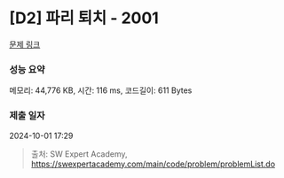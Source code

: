 # [D2] 파리 퇴치 - 2001 

[문제 링크](https://swexpertacademy.com/main/code/problem/problemDetail.do?contestProbId=AV5PzOCKAigDFAUq) 

### 성능 요약

메모리: 44,776 KB, 시간: 116 ms, 코드길이: 611 Bytes

### 제출 일자

2024-10-01 17:29



> 출처: SW Expert Academy, https://swexpertacademy.com/main/code/problem/problemList.do